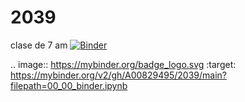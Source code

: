 # 2039
clase de 7 am
[![Binder](https://mybinder.org/badge_logo.svg)](https://mybinder.org/v2/gh/A00829495/2039/main?filepath=00_00_binder.ipynb)

.. image:: https://mybinder.org/badge_logo.svg
 :target: https://mybinder.org/v2/gh/A00829495/2039/main?filepath=00_00_binder.ipynb
